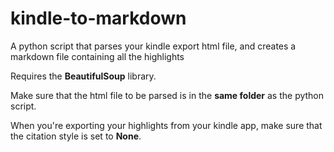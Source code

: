 # kindle-to-markdown
A python script that parses your kindle export html file, and creates a markdown file containing all the highlights

Requires the **BeautifulSoup** library. 

Make sure that the html file to be parsed is in the **same folder** as the python script.

When you're exporting your highlights from your kindle app, make sure that the citation style is set to **None**. 
